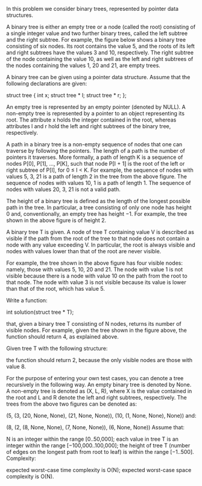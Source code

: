 In this problem we consider binary trees, represented by pointer data structures.

A binary tree is either an empty tree or a node (called the root) consisting of a single integer value and two further binary trees, called the left subtree and the right subtree. For example, the figure below shows a binary tree consisting of six nodes. Its root contains the value 5, and the roots of its left and right subtrees have the values 3 and 10, respectively. The right subtree of the node containing the value 10, as well as the left and right subtrees of the nodes containing the values 1, 20 and 21, are empty trees.



A binary tree can be given using a pointer data structure. Assume that the following declarations are given:

struct tree {
  int x;
  struct tree * l;
  struct tree * r;
};

An empty tree is represented by an empty pointer (denoted by NULL). A non-empty tree is represented by a pointer to an object representing its root. The attribute x holds the integer contained in the root, whereas attributes l and r hold the left and right subtrees of the binary tree, respectively.

A path in a binary tree is a non-empty sequence of nodes that one can traverse by following the pointers. The length of a path is the number of pointers it traverses. More formally, a path of length K is a sequence of nodes P[0], P[1], ..., P[K], such that node P[I + 1] is the root of the left or right subtree of P[I], for 0 ≤ I < K. For example, the sequence of nodes with values 5, 3, 21 is a path of length 2 in the tree from the above figure. The sequence of nodes with values 10, 1 is a path of length 1. The sequence of nodes with values 20, 3, 21 is not a valid path.

The height of a binary tree is defined as the length of the longest possible path in the tree. In particular, a tree consisting of only one node has height 0 and, conventionally, an empty tree has height −1. For example, the tree shown in the above figure is of height 2.

A binary tree T is given. A node of tree T containing value V is described as visible if the path from the root of the tree to that node does not contain a node with any value exceeding V. In particular, the root is always visible and nodes with values lower than that of the root are never visible.

For example, the tree shown in the above figure has four visible nodes: namely, those with values 5, 10, 20 and 21. The node with value 1 is not visible because there is a node with value 10 on the path from the root to that node. The node with value 3 is not visible because its value is lower than that of the root, which has value 5.

Write a function:

int solution(struct tree * T);

that, given a binary tree T consisting of N nodes, returns its number of visible nodes. For example, given the tree shown in the figure above, the function should return 4, as explained above.

Given tree T with the following structure:



the function should return 2, because the only visible nodes are those with value 8.

For the purpose of entering your own test cases, you can denote a tree recursively in the following way. An empty binary tree is denoted by None. A non-empty tree is denoted as (X, L, R), where X is the value contained in the root and L and R denote the left and right subtrees, respectively. The trees from the above two figures can be denoted as:

  (5, (3, (20, None, None), (21, None, None)), (10, (1, None, None), None))
and:

  (8, (2, (8, None, None), (7, None, None)), (6, None, None))
Assume that:

N is an integer within the range [0..50,000];
each value in tree T is an integer within the range [−100,000..100,000];
the height of tree T (number of edges on the longest path from root to leaf) is within the range [−1..500].
Complexity:

expected worst-case time complexity is O(N);
expected worst-case space complexity is O(N).
